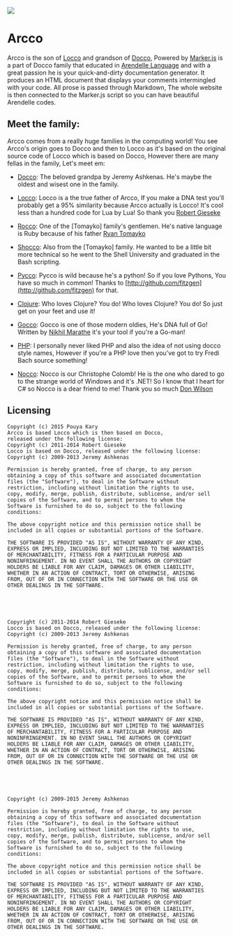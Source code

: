 
![](http://kary.us/GitHubWideImages/Arendelle/arcco/screen.png)<br>

# Arcco

Arcco is the son of [Locco](http://rgieseke.github.com/locco/) and grandson of [Docco](http://jashkenas.github.com/docco/), Powered by [Marker.js](http://web.arendelle.org/developer/marker-studio/) is a part of Docco family that educated in [Arendelle Language](http://web.arendelle.org/) and with a great passion he is your quick-and-dirty documentation generator. It produces an HTML document that displays your comments intermingled with your code. All prose is passed through Markdown, The whole website is then connected to the Marker.js script so you can have beautiful Arendelle codes.


## Meet the family:

Arcco comes from a really huge families in the computing world! You see Arcco's origin goes to Docco and then to Locco as it's based on the original source code of Locco which is based on Docco, However there are many fellas in the family, Let's meet em:

- [Docco](http://jashkenas.github.com/docco/): The beloved grandpa by Jeremy Ashkenas. He's maybe the oldest and wisest one in the family.

- [Locco](http://rgieseke.github.io/locco/): Locco is a the true father of Arcco, If you make a DNA test you'll probably get a 95% similarity because Arcco actually is Locco! It's cool less than a hundred code for Lua by Lua! So thank you [Robert Gieseke](https://github.com/rgieseke)

- [Rocco](http://rtomayko.github.io/rocco/rocco.html): One of the [Tomayko] family's gentlemen. He's native language is Ruby because of his father [Ryan Tomayko](http://github.com/rtomayko)

- [Shocco](http://rtomayko.github.io/shocco/): Also from the [Tomayko] family. He wanted to be a little bit more technical so he went to the Shell University and graduated in the Bash scripting.

- [Pycco](http://fitzgen.github.io/pycco/): Pycco is wild because he's a python! So if you love Pythons, You have so much in common! Thanks to [http://github.com/fitzgen](http://github.com/fitzgen) for that.

- [Clojure](http://fogus.github.com/marginalia/): Who loves Clojure? You do! Who loves Clojure? You do! So just get on your feet and use it!

- [Gocco](http://nikhilm.github.io/gocco/): Gocco is one of those modern oldies, He's DNA full of Go! Written by [Nikhil Marathe](https://github.com/nikhilm) it's your tool if you're a Go-man!

- [PHP](http://jquery-jkit.com/sourcemakeup/): I personally never liked PHP and also the idea of not using docco style names, However if you're a PHP love then you've got to try Fredi Bach source something!

- [Nocco](http://dontangg.github.io/nocco/): Nocco is our Christophe Colomb! He is the one who dared to go to the strange world of Windows and it's .NET! So I know that I heart for C# so Nocco is a dear friend to me! Thank you so much [Don Wilson](https://github.com/dontangg)



## Licensing

```
Copyright (c) 2015 Pouya Kary
Arcco is based Locco which is then based on Docco, 
released under the following license:
Copyright (c) 2011-2014 Robert Gieseke
Locco is based on Docco, released under the following license:
Copyright (c) 2009-2013 Jeremy Ashkenas

Permission is hereby granted, free of charge, to any person
obtaining a copy of this software and associated documentation
files (the "Software"), to deal in the Software without
restriction, including without limitation the rights to use,
copy, modify, merge, publish, distribute, sublicense, and/or sell
copies of the Software, and to permit persons to whom the
Software is furnished to do so, subject to the following
conditions:

The above copyright notice and this permission notice shall be
included in all copies or substantial portions of the Software.

THE SOFTWARE IS PROVIDED "AS IS", WITHOUT WARRANTY OF ANY KIND,
EXPRESS OR IMPLIED, INCLUDING BUT NOT LIMITED TO THE WARRANTIES
OF MERCHANTABILITY, FITNESS FOR A PARTICULAR PURPOSE AND
NONINFRINGEMENT. IN NO EVENT SHALL THE AUTHORS OR COPYRIGHT
HOLDERS BE LIABLE FOR ANY CLAIM, DAMAGES OR OTHER LIABILITY,
WHETHER IN AN ACTION OF CONTRACT, TORT OR OTHERWISE, ARISING
FROM, OUT OF OR IN CONNECTION WITH THE SOFTWARE OR THE USE OR
OTHER DEALINGS IN THE SOFTWARE.





Copyright (c) 2011-2014 Robert Gieseke
Locco is based on Docco, released under the following license:
Copyright (c) 2009-2013 Jeremy Ashkenas

Permission is hereby granted, free of charge, to any person
obtaining a copy of this software and associated documentation
files (the "Software"), to deal in the Software without
restriction, including without limitation the rights to use,
copy, modify, merge, publish, distribute, sublicense, and/or sell
copies of the Software, and to permit persons to whom the
Software is furnished to do so, subject to the following
conditions:

The above copyright notice and this permission notice shall be
included in all copies or substantial portions of the Software.

THE SOFTWARE IS PROVIDED "AS IS", WITHOUT WARRANTY OF ANY KIND,
EXPRESS OR IMPLIED, INCLUDING BUT NOT LIMITED TO THE WARRANTIES
OF MERCHANTABILITY, FITNESS FOR A PARTICULAR PURPOSE AND
NONINFRINGEMENT. IN NO EVENT SHALL THE AUTHORS OR COPYRIGHT
HOLDERS BE LIABLE FOR ANY CLAIM, DAMAGES OR OTHER LIABILITY,
WHETHER IN AN ACTION OF CONTRACT, TORT OR OTHERWISE, ARISING
FROM, OUT OF OR IN CONNECTION WITH THE SOFTWARE OR THE USE OR
OTHER DEALINGS IN THE SOFTWARE.





Copyright (c) 2009-2015 Jeremy Ashkenas

Permission is hereby granted, free of charge, to any person
obtaining a copy of this software and associated documentation
files (the "Software"), to deal in the Software without
restriction, including without limitation the rights to use,
copy, modify, merge, publish, distribute, sublicense, and/or sell
copies of the Software, and to permit persons to whom the
Software is furnished to do so, subject to the following
conditions:

The above copyright notice and this permission notice shall be
included in all copies or substantial portions of the Software.

THE SOFTWARE IS PROVIDED "AS IS", WITHOUT WARRANTY OF ANY KIND,
EXPRESS OR IMPLIED, INCLUDING BUT NOT LIMITED TO THE WARRANTIES
OF MERCHANTABILITY, FITNESS FOR A PARTICULAR PURPOSE AND
NONINFRINGEMENT. IN NO EVENT SHALL THE AUTHORS OR COPYRIGHT
HOLDERS BE LIABLE FOR ANY CLAIM, DAMAGES OR OTHER LIABILITY,
WHETHER IN AN ACTION OF CONTRACT, TORT OR OTHERWISE, ARISING
FROM, OUT OF OR IN CONNECTION WITH THE SOFTWARE OR THE USE OR
OTHER DEALINGS IN THE SOFTWARE.

```

